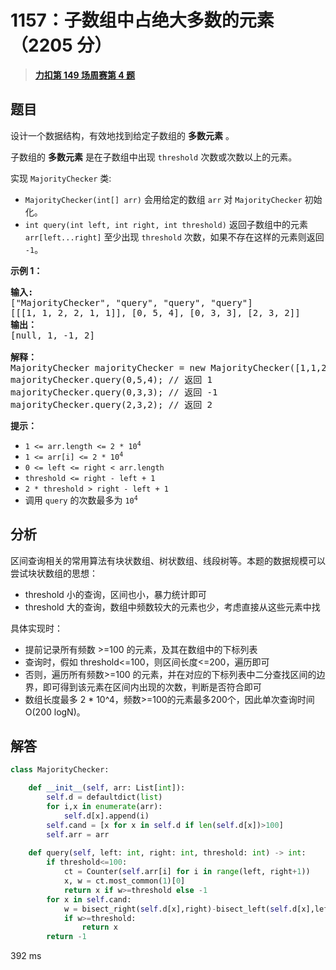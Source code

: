 # 1157：子数组中占绝大多数的元素（2205 分）


> <u>**[力扣第 149 场周赛第 4 题](https://leetcode.cn/problems/online-majority-element-in-subarray/)**</u>

## 题目

<p>设计一个数据结构，有效地找到给定子数组的 <strong>多数元素</strong> 。</p>

<p>子数组的 <strong>多数元素</strong> 是在子数组中出现 <code>threshold</code> 次数或次数以上的元素。</p>

<p>实现 <code>MajorityChecker</code> 类:</p>

<ul>
<li><code>MajorityChecker(int[] arr)</code> 会用给定的数组 <code>arr</code> 对 <code>MajorityChecker</code> 初始化。</li>
<li><code>int query(int left, int right, int threshold)</code> 返回子数组中的元素  <code>arr[left...right]</code> 至少出现 <code>threshold</code> 次数，如果不存在这样的元素则返回 <code>-1</code>。</li>
</ul>



<p><strong>示例 1：</strong></p>

<pre>
<strong>输入:</strong>
["MajorityChecker", "query", "query", "query"]
[[[1, 1, 2, 2, 1, 1]], [0, 5, 4], [0, 3, 3], [2, 3, 2]]
<strong>输出：</strong>
[null, 1, -1, 2]

<b>解释：</b>
MajorityChecker majorityChecker = new MajorityChecker([1,1,2,2,1,1]);
majorityChecker.query(0,5,4); // 返回 1
majorityChecker.query(0,3,3); // 返回 -1
majorityChecker.query(2,3,2); // 返回 2
</pre>



<p><strong>提示：</strong></p>

<ul>
<li><code>1 &lt;= arr.length &lt;= 2 * 10<sup>4</sup></code></li>
<li><code>1 &lt;= arr[i] &lt;= 2 * 10<sup>4</sup></code></li>
<li><code>0 &lt;= left &lt;= right &lt; arr.length</code></li>
<li><code>threshold &lt;= right - left + 1</code></li>
<li><code>2 * threshold &gt; right - left + 1</code></li>
<li>调用 <code>query</code> 的次数最多为 <code>10<sup>4</sup></code> </li>
</ul>


## 分析

区间查询相关的常用算法有块状数组、树状数组、线段树等。本题的数据规模可以尝试块状数组的思想：
- threshold 小的查询，区间也小，暴力统计即可
- threshold 大的查询，数组中频数较大的元素也少，考虑直接从这些元素中找

具体实现时：
- 提前记录所有频数 >=100 的元素，及其在数组中的下标列表
- 查询时，假如 threshold<=100，则区间长度<=200，遍历即可
- 否则，遍历所有频数>=100 的元素，并在对应的下标列表中二分查找区间的边界，即可得到该元素在区间内出现的次数，判断是否符合即可
- 数组长度最多 2 * 10^4，频数>=100的元素最多200个，因此单次查询时间 O(200 logN)。

## 解答

```python
class MajorityChecker:

    def __init__(self, arr: List[int]):
        self.d = defaultdict(list)
        for i,x in enumerate(arr):
            self.d[x].append(i)
        self.cand = [x for x in self.d if len(self.d[x])>100]
        self.arr = arr
        
    def query(self, left: int, right: int, threshold: int) -> int:
        if threshold<=100:
            ct = Counter(self.arr[i] for i in range(left, right+1))
            x, w = ct.most_common(1)[0]
            return x if w>=threshold else -1
        for x in self.cand:
            w = bisect_right(self.d[x],right)-bisect_left(self.d[x],left) 
            if w>=threshold:
                return x
        return -1
```
392 ms
